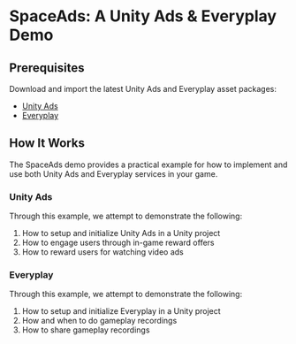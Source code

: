 # SpaceAds: A Unity Ads & Everyplay Demo

## Prerequisites

Download and import the latest Unity Ads and Everyplay asset packages:

* [Unity Ads](https://www.assetstore.unity3d.com/en/#!/content/21027)
* [Everyplay](https://www.assetstore.unity3d.com/en/#!/content/16005)

## How It Works

The SpaceAds demo provides a practical example for how to implement and use both Unity Ads and Everyplay services in your game.

### Unity Ads

Through this example, we attempt to demonstrate the following:

1. How to setup and initialize Unity Ads in a Unity project
2. How to engage users through in-game reward offers
3. How to reward users for watching video ads

### Everyplay

Through this example, we attempt to demonstrate the following:

1. How to setup and initialize Everyplay in a Unity project
2. How and when to do gameplay recordings
3. How to share gameplay recordings